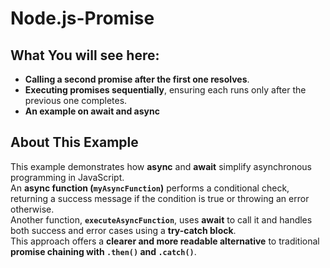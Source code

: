 # Node.js-Promise
## What You will see here:

- **Calling a second promise after the first one resolves**.
- **Executing promises sequentially**, ensuring each runs only after the previous one completes.
- **An example on await and async**

## About This Example

This example demonstrates how **async** and **await** simplify asynchronous programming in JavaScript.  
An **async function (`myAsyncFunction`)** performs a conditional check, returning a success message if the condition is true or throwing an error otherwise.  
Another function, **`executeAsyncFunction`**, uses **await** to call it and handles both success and error cases using a **try-catch block**.  
This approach offers a **clearer and more readable alternative** to traditional **promise chaining with `.then()` and `.catch()`**.

